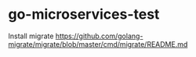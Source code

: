 # go-microservices-test

Install migrate https://github.com/golang-migrate/migrate/blob/master/cmd/migrate/README.md